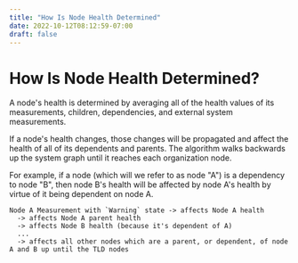 ```yaml
---
title: "How Is Node Health Determined"
date: 2022-10-12T08:12:59-07:00
draft: false
---
```


# How Is Node Health Determined?

A node's health is determined by averaging all of the health values of its measurements, children, dependencies, and external system measurements.

If a node's health changes, those changes will be propagated and affect the health of all of its dependents and parents. The algorithm walks backwards up the system graph until it reaches each organization node.

For example, if a node (which will we refer to as node "A") is a dependency to node "B", then node B's health will be affected by node A's health by virtue of it being dependent on node A.

```
Node A Measurement with `Warning` state -> affects Node A health
  -> affects Node A parent health
  -> affects Node B health (because it's dependent of A)
  ...
  -> affects all other nodes which are a parent, or dependent, of node A and B up until the TLD nodes
```
